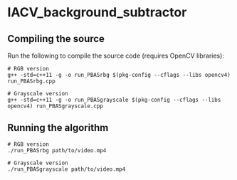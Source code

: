 # IACV_background_subtractor

## Compiling the source
Run the following to compile the source code (requires OpenCV libraries):
```
# RGB version
g++ -std=c++11 -g -o run_PBASrbg $(pkg-config --cflags --libs opencv4) run_PBASrbg.cpp

# Grayscale version
g++ -std=c++11 -g -o run_PBASgrayscale $(pkg-config --cflags --libs opencv4) run_PBASgrayscale.cpp
```

## Running the algorithm
```
# RGB version
./run_PBASrbg path/to/video.mp4

# Grayscale version
./run_PBASgrayscale path/to/video.mp4
```